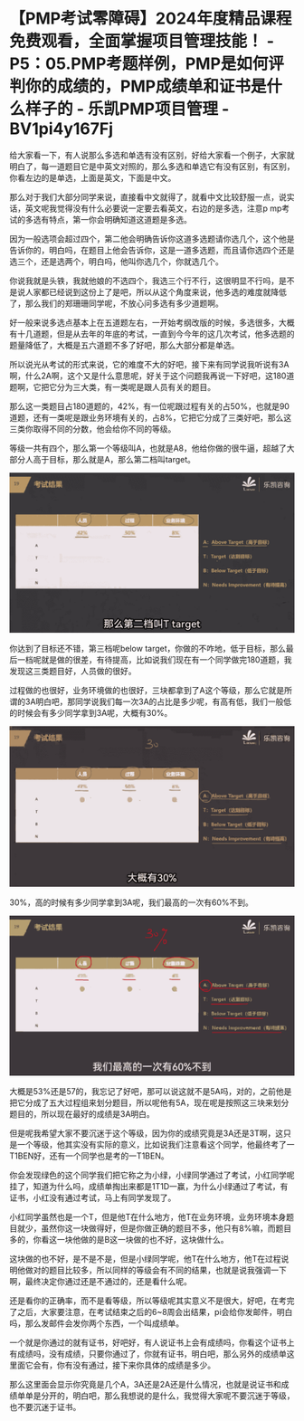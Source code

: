 # 【PMP考试零障碍】2024年度精品课程免费观看，全面掌握项目管理技能！ - P5：05.PMP考题样例，PMP是如何评判你的成绩的，PMP成绩单和证书是什么样子的 - 乐凯PMP项目管理 - BV1pi4y167Fj

给大家看一下，有人说那么多选和单选有没有区别，好给大家看一个例子，大家就明白了，每一道题目它是中英文对照的，那么多选和单选它有没有区别，有区别，你看左边的是单选，上面是英文，下面是中文。

那么对于我们大部分同学来说，直接看中文就得了，就看中文比较舒服一点，说实话，英文呢我觉得没有什么必要说一定要去看英文，右边的是多选，注意p mp考试的多选有特点，第一你会明确知道这道题是多选。

因为一般选项会超过四个，第二他会明确告诉你这道多选题请你选几个，这个他是告诉你的，明白吗，在题目上他会告诉你，这是一道多选题，而且请你选四个还是选三个，还是选两个，明白吗，他叫你选几个，你就选几个。

你说我就是头铁，我就他娘的不选四个，我选三个行不行，这很明显不行吗，是不是说人家都已经说到这份上了是吧，所以从这个角度来说，他多选的难度就降低了，那么我们的郑珊珊同学呢，不放心问多选有多少道题啊。

好一般来说多选点基本上在五道题左右，一开始考纲改版的时候，多选很多，大概有十几道题，但是从去年的年底的考试，一直到今今年的这几次考试，他多选题的题量降低了，大概是五六道题不多了好吧，那么大部分都是单选。

所以说光从考试的形式来说，它的难度不大的好吧，接下来有同学说我听说有3A啊，什么2A啊，这个又是什么意思呢，好关于这个问题我再说一下好吧，这180道题啊，它把它分为三大类，有一类呢是跟人员有关的题目。

那么这一类题目占180道题的，42%，有一位呢跟过程有关的占50%，也就是90道题，还有一类呢是跟业务环境有关的，占8%，它把它分成了三类好吧，那么这三类你取得不同的分数，他会给你不同的等级。

等级一共有四个，那么第一个等级叫A，也就是A8，他给你做的很牛逼，超越了大部分人高于目标，那么就是A，那么第二档叫target。



![](img/67adca57ec54bcd76fcd6ada455df0e7_1.png)

你达到了目标还不错，第三档呢below target，你做的不咋地，低于目标，那么最后一档呢就是做的很差，有待提高，比如说我们现在有一个同学做完180道题，我发现这三类题目好，人员做的很好。

过程做的也很好，业务环境做的也很好，三块都拿到了A这个等级，那么它就是所谓的3A明白吧，那同学说我们每一次3A的占比是多少呢，有高有低，我们一般低的时候会有多少同学拿到3A呢，大概有30%。



![](img/67adca57ec54bcd76fcd6ada455df0e7_3.png)

30%，高的时候有多少同学拿到3A呢，我们最高的一次有60%不到。

![](img/67adca57ec54bcd76fcd6ada455df0e7_5.png)

大概是53%还是57的，我忘记了好吧，那可以说这就不是5A吗，对的，之前他是把它分成了五大过程组来划分题目，所以呢他有5A，现在呢是按照这三块来划分题目的，所以现在最好的成绩是3A明白。

但是呢我希望大家不要沉迷于这个等级，因为你的成绩究竟是3A还是3T啊，这只是一个等级，他其实没有实际的意义，比如说我们注意看这个同学，他最终考了一T1BEN好，还有一个同学也是考的一T1BEN。

你会发现绿色的这个同学我们把它称之为小绿，小绿同学通过了考试，小红同学呢挂了，知道为什么吗，成绩单掏出来都是1T1D一赢，为什么小绿通过了考试，有证书，小红没有通过考试，马上有同学发现了。

小红同学虽然也是一个T，但是他T在什么地方，他T在业务环境，业务环境本身题目就少，虽然你这一块做得好，但是你做正确的题目不多，他只有8%嘛，而题目多的，你看这一块他做的是B这一块做的也不好，这块做什么。

这块做的也不好，是不是不是，但是小绿同学呢，他T在什么地方，他T在过程说明他做对的题目比较多，所以同样的等级会有不同的结果，也就是说我强调一下啊，最终决定你通过还是不通过的，还是看什么呢。

还是看你的正确率，而不是看等级，所以等级呢其实意义不是很大，好吧，在考完了之后，大家要注意，在考试结束之后的6~8周会出结果，pi会给你发邮件，明白吗，那么发邮件会发你两个东西，一个叫成绩单。

一个就是你通过的就有证书，好吧好，有人说证书上会有成绩吗，你看这个证书上有成绩吗，没有成绩，只要你通过了，你就有证书，明白吧，那么另外的成绩单这里面它会有，你有没有通过，接下来你具体的成绩是多少。

那么这里面会显示你究竟是几个A，3A还是2A还是什么情况，也就是说证书和成绩单单是分开的，明白吧，那么我想说的是什么，我觉得大家呢不要沉迷于等级，也不要沉迷于证书。

